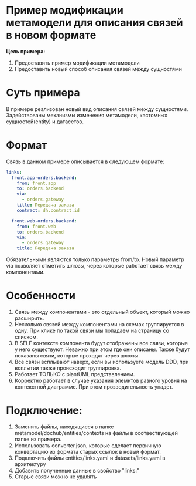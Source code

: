 # Пример модификации метамодели для описания связей в новом формате

**Цель примера:** 
1. Предоставить пример модификации метамодели
2. Предоставить новый способ описания связей между сущностями

# Суть примера
В примере реализован новый вид описания связей между сущностями. Задействованы механизмы изменения метамодели, кастомных сущностей(entity) и датасетов.

# Формат
Связь в данном примере описывается в следующем формате:
```yaml
links:
  front.app-orders.backend:
    from: front.app
    to: orders.backend
    via:
      - orders.gateway
    title: Передача заказа
    contract: dh.contract.id

  front.web-orders.backend:
    from: front.web
    to: orders.backend
    via:
      - orders.gateway
    title: Передача заказа
```
Обязательными являются только параметры from/to. Новый параметр via позволяет отметить шлюзы, через которые работает связь между компонентами.

# Особенности
1. Связь между компонентами - это отдельный объект, который можно расширить.
2. Несколько связей между компонентами на схемах группируется в одну. При клике по такой связи мы попадаем на страницу со списком.
3. В SELF контексте компонента будут отображены все связи, которые у него существуют. Неважно при этом где они описаны. Также будут показаны связи, которые проходят через шлюзы. 
4. Все связи всплывают наверх, если вы используете модель DDD, при всплытии также происходит группировка.
5. Работает ТОЛЬКО с plantUML представлением.
6. Корректно работает в случае указания элемнтов разного уровня на контекстной диаграмме. При этом прозводительность упадет.

# Подключение:
1. Заменить файлы, находящиеся в папке metamodel/dochub/entities/contexts на файлы в соотвествующей папке из примера.
2. Использовать converter.json, которые сделает первичную конвертацию из формата старых ссылок в новый формат.
3. Подключить файлы entities/links.yaml и datasets/links.yaml в архитектуру
4. Добавить полученные данные в свойство "links:"
5. Старые связи можно не удалять


